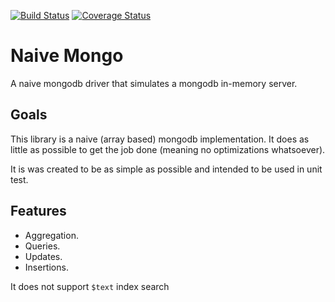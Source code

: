 

[![Build Status](https://travis-ci.org/javiercbk/naive-mongo.svg?branch=master)](https://travis-ci.org/javiercbk/naive-mongo)
[![Coverage Status](https://coveralls.io/repos/github/javiercbk/naive-mongo/badge.svg?branch=master)](https://coveralls.io/github/javiercbk/naive-mongo?branch=master)

# Naive Mongo

A naive mongodb driver that simulates a mongodb in-memory server.

## Goals

This library is a naive (array based) mongodb implementation. It does as little as possible to get the job done (meaning no optimizations whatsoever).

It is was created to be as simple as possible and intended to be used in unit test.

## Features

* Aggregation.
* Queries.
* Updates.
* Insertions.

It does not support `$text` index search

